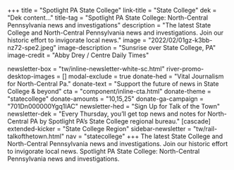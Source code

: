 +++
title = "Spotlight PA State College"
link-title = "State College"
dek = "Dek content…"
title-tag = "Spotlight PA State College: North-Central Pennsylvania news and investigations"
description = "The latest State College and North-Central Pennsylvania news and investigations. Join our historic effort to invigorate local news."
image = "2022/02/01gz-k3bb-nz72-spe2.jpeg"
image-description = "Sunsrise over State College, PA"
image-credit = "Abby Drey / Centre Daily Times"

newsletter-box = "tw/inline-newsletter-white-sc.html"
river-promo-desktop-images = []
modal-exclude = true
donate-hed = "Vital Journalism for North-Central Pa."
donate-text = "Support the future of news in State College & beyond"
cta = "component/inline-cta.html"
donate-theme = "statecollege"
donate-amounts = "10,15,25"
donate-ga-campaign = "701Dn000000Ygq1IAC"
newsletter-hed = "Sign Up for Talk of the Town"
newsletter-dek = "Every Thursday, you’ll get top news and notes for North-Central PA by Spotlight PA’s State College regional bureau."
[cascade]
extended-kicker = "State College Region"
sidebar-newsletter = "tw/rail-talkofthetown.html"
nav = "statecollege"
+++
The latest State College and North-Central Pennsylvania news and investigations. Join our historic effort to invigorate local news. Spotlight PA State College: North-Central Pennsylvania news and investigations.